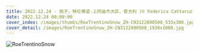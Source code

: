 ```yaml
---
title: 2022.12.24 - 狍子，特伦蒂诺-上阿迪杰大区，意大利 (© Federica Cattaruzzi/eStock)
date: 2022.12.24 00:00:00
cover_index: /images/thumbs/RoeTrentinoSnow_ZH-CN3122890500_533x300.jpg
cover_detail: /images/RoeTrentinoSnow_ZH-CN3122890500_1920x1080.jpg
---
```


![RoeTrentinoSnow](/images/RoeTrentinoSnow_ZH-CN3122890500_1920x1080.jpg)
